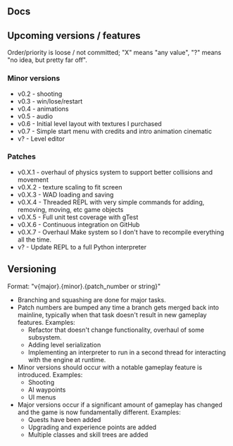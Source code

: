 Docs
---
## Upcoming versions / features
Order/priority is loose / not committed; "X" means "any value", "?" means "no idea, but pretty far off".

### Minor versions
- v0.2 - shooting
- v0.3 - win/lose/restart
- v0.4 - animations
- v0.5 - audio 
- v0.6 - Initial level layout with textures I purchased
- v0.7 - Simple start menu with credits and intro animation cinematic
- v? - Level editor 
### Patches
- v0.X.1 - overhaul of physics system to support better collisions and movement
- v0.X.2 - texture scaling to fit screen
- v0.X.3 - WAD loading and saving
- v0.X.4 - Threaded REPL with very simple commands for adding, removing, moving, etc game objects 
- v0.X.5 - Full unit test coverage with gTest
- v0.X.6 - Continuous integration on GitHub
- v0.X.7 - Overhaul Make system so I don't have to recompile everything all the time. 
- v? - Update REPL to a full Python interpreter

## Versioning
Format: "v{major}.{minor}.{patch_number or string}"
- Branching and squashing are done for major tasks. 
- Patch numbers are bumped any time a branch gets merged back into mainline, typically
  when that task doesn't result in new gameplay features. 
    Examples:
    - Refactor that doesn't change functionality, overhaul of some subsystem. 
    - Adding level serialization
    - Implementing an interpreter to run in a second thread for interacting with 
      the engine at runtime. 
- Minor versions should occur with a notable gameplay feature is introduced.
    Examples:
    - Shooting
    - AI waypoints
    - UI menus
- Major versions occur if a significant amount of gameplay has changed and the game is now fundamentally
  different. 
  Examples:
    - Quests have been added 
    - Upgrading and experience points are added
    - Multiple classes and skill trees are added
